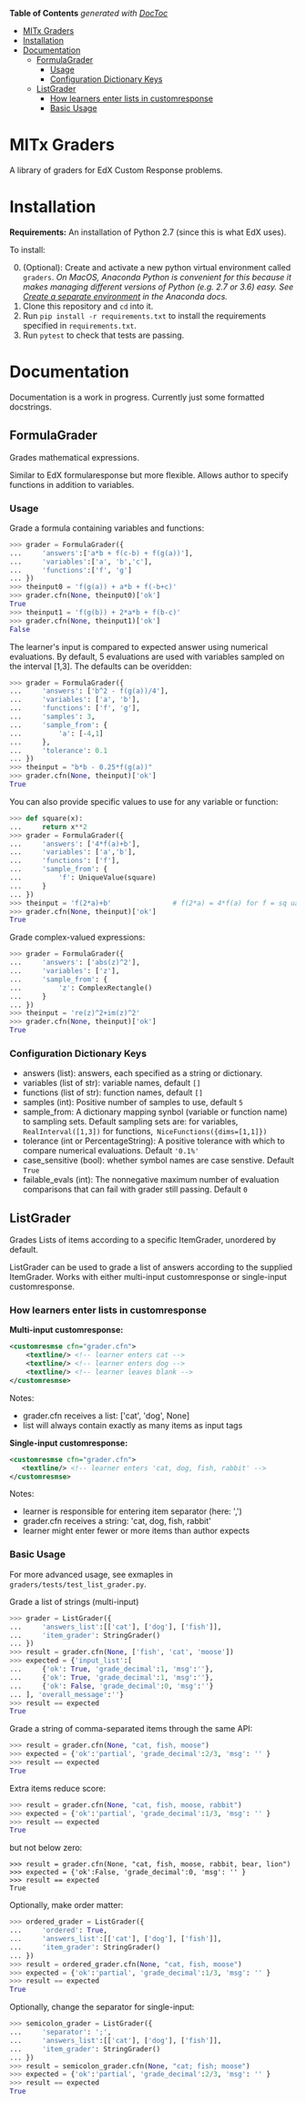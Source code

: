 <!-- START doctoc generated TOC please keep comment here to allow auto update -->
<!-- DON'T EDIT THIS SECTION, INSTEAD RE-RUN doctoc TO UPDATE -->
**Table of Contents**  *generated with [DocToc](https://github.com/thlorenz/doctoc)*

- [MITx Graders](#mitx-graders)
- [Installation](#installation)
- [Documentation](#documentation)
  - [FormulaGrader](#formulagrader)
    - [Usage](#usage)
    - [Configuration Dictionary Keys](#configuration-dictionary-keys)
  - [ListGrader](#listgrader)
    - [How learners enter lists in customresponse](#how-learners-enter-lists-in-customresponse)
    - [Basic Usage](#basic-usage)

<!-- END doctoc generated TOC please keep comment here to allow auto update -->

# MITx Graders

A library of graders for EdX Custom Response problems.

# Installation
  
  **Requirements:** An installation of Python 2.7 (since this is what EdX uses). 
  
  To install:
  
  0. (Optional): Create and activate a new python virtual environment called `graders`. *On MacOS, Anaconda Python is convenient for this because it makes managing different versions of Python (e.g. 2.7 or 3.6) easy. See [Create a separate environment](https://conda.io/docs/using/envs.html#create-a-separate-environment) in the Anaconda docs.*
  1. Clone this repository and `cd` into it.
  2. Run `pip install -r requirements.txt` to install the requirements specified in `requirements.txt`.
  3. Run `pytest` to check that tests are passing.
  
# Documentation
Documentation is a work in progress. Currently just some formatted docstrings.


## FormulaGrader
Grades mathematical expressions.
    
Similar to EdX formularesponse but more flexible. Allows author to specify functions in addition to variables.

### Usage

Grade a formula containing variables and functions:
```python
>>> grader = FormulaGrader({
...     'answers':['a*b + f(c-b) + f(g(a))'],
...     'variables':['a', 'b','c'],
...     'functions':['f', 'g']
... })
>>> theinput0 = 'f(g(a)) + a*b + f(-b+c)'
>>> grader.cfn(None, theinput0)['ok']
True
>>> theinput1 = 'f(g(b)) + 2*a*b + f(b-c)'
>>> grader.cfn(None, theinput1)['ok']
False
```

The learner's input is compared to expected answer using numerical evaluations. By default, 5 evaluations are used with variables sampled on the interval [1,3]. The defaults can be overidden:

```python
>>> grader = FormulaGrader({
...     'answers': ['b^2 - f(g(a))/4'],
...     'variables': ['a', 'b'],
...     'functions': ['f', 'g'],
...     'samples': 3,
...     'sample_from': {
...         'a': [-4,1]
...     },
...     'tolerance': 0.1
... })
>>> theinput = "b*b - 0.25*f(g(a))"
>>> grader.cfn(None, theinput)['ok']
True
```
You can also provide specific values to use for any variable or function:
```python
>>> def square(x):
...     return x**2
>>> grader = FormulaGrader({
...     'answers': ['4*f(a)+b'],
...     'variables': ['a','b'],
...     'functions': ['f'],
...     'sample_from': {
...         'f': UniqueValue(square)
...     }
... })
>>> theinput = 'f(2*a)+b'               # f(2*a) = 4*f(a) for f = sq uare
>>> grader.cfn(None, theinput)['ok']
True
```
Grade complex-valued expressions:
```python
>>> grader = FormulaGrader({
...     'answers': ['abs(z)^2'],
...     'variables': ['z'],
...     'sample_from': {
...         'z': ComplexRectangle()
...     }
... })
>>> theinput = 're(z)^2+im(z)^2'
>>> grader.cfn(None, theinput)['ok']
True
```

### Configuration Dictionary Keys

 - answers (list): answers, each specified as a string or dictionary.
 - variables (list of str): variable names, default `[]`
 - functions (list of str): function names, default `[]`
 - samples (int): Positive number of samples to use, default `5`
 - sample_from: A dictionary mapping synbol (variable or function name) to        sampling sets. Default sampling sets are:
      for variables, `RealInterval([1,3])`
      for functions,` NiceFunctions({dims=[1,1]})`
 - tolerance (int or PercentageString): A positive tolerance with which to compare numerical evaluations. Default `'0.1%'`
 - case_sensitive (bool): whether symbol names are case senstive. Default `True`
 - failable_evals (int): The nonnegative maximum number of evaluation comparisons that can fail with grader still passing. Default `0`
 
## ListGrader
Grades Lists of items according to a specific ItemGrader, unordered by default.

ListGrader can be used to grade a list of answers according to the  supplied ItemGrader. Works with either multi-input customresponse or single-input customresponse.

### How learners enter lists in customresponse
**Multi-input customresponse:**
```xml
<customresmse cfn="grader.cfn">
    <textline/> <!-- learner enters cat -->
    <textline/> <!-- learner enters dog -->
    <textline/> <!-- learner leaves blank -->
</customresmse>
```
Notes:

  - grader.cfn receives a list: ['cat', 'dog', None]
  - list will always contain exactly as many items as input tags
    
**Single-input customresponse:**
```xml
<customresmse cfn="grader.cfn">
   <textline/> <!-- learner enters 'cat, dog, fish, rabbit' -->
</customresmse>
```
Notes:

 - learner is responsible for entering item separator (here: ',')
 - grader.cfn receives a string: 'cat, dog, fish, rabbit'
 - learner might enter fewer or more items than author expects
    
### Basic Usage
For more advanced usage, see exmaples in `graders/tests/test_list_grader.py`.

Grade a list of strings (multi-input)
```python
>>> grader = ListGrader({
...     'answers_list':[['cat'], ['dog'], ['fish']],
...     'item_grader': StringGrader()
... })
>>> result = grader.cfn(None, ['fish', 'cat', 'moose'])
>>> expected = {'input_list':[
...     {'ok': True, 'grade_decimal':1, 'msg':''},
...     {'ok': True, 'grade_decimal':1, 'msg':''},
...     {'ok': False, 'grade_decimal':0, 'msg':''}
... ], 'overall_message':''}
>>> result == expected
True
```

Grade a string of comma-separated items through the same API:
```python
>>> result = grader.cfn(None, "cat, fish, moose")
>>> expected = {'ok':'partial', 'grade_decimal':2/3, 'msg': '' }
>>> result == expected
True
```

Extra items reduce score:
```python
>>> result = grader.cfn(None, "cat, fish, moose, rabbit")
>>> expected = {'ok':'partial', 'grade_decimal':1/3, 'msg': '' }
>>> result == expected
True
```
but not below zero:
```
>>> result = grader.cfn(None, "cat, fish, moose, rabbit, bear, lion")
>>> expected = {'ok':False, 'grade_decimal':0, 'msg': '' }
>>> result == expected
True
```
Optionally, make order matter:
```python
>>> ordered_grader = ListGrader({
...     'ordered': True,
...     'answers_list':[['cat'], ['dog'], ['fish']],
...     'item_grader': StringGrader()
... })
>>> result = ordered_grader.cfn(None, "cat, fish, moose")
>>> expected = {'ok':'partial', 'grade_decimal':1/3, 'msg': '' }
>>> result == expected
True
```
Optionally, change the separator for single-input:
```python
>>> semicolon_grader = ListGrader({
...     'separator': ';',
...     'answers_list':[['cat'], ['dog'], ['fish']],
...     'item_grader': StringGrader()
... })
>>> result = semicolon_grader.cfn(None, "cat; fish; moose")
>>> expected = {'ok':'partial', 'grade_decimal':2/3, 'msg': '' }
>>> result == expected
True
```